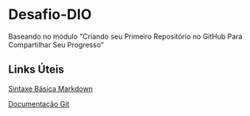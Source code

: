 # Desafio-DIO
Baseando no módulo "Criando seu Primeiro Repositório no GitHub Para Compartilhar Seu Progresso"

## Links Úteis
[Sintaxe Básica Markdown](https://www.markdownguide.org/basic-syntax/)

[Documentação Git](https://git-scm.com/doc)
